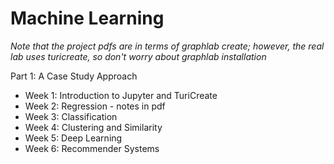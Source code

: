 # Machine Learning 

*Note that the project pdfs are in terms of graphlab create; however, the real lab uses turicreate, so don't worry about graphlab installation*

Part 1: A Case Study Approach <div>
- Week 1: Introduction to Jupyter and TuriCreate<div>
- Week 2: Regression - notes in pdf<div>
- Week 3: Classification <div>
- Week 4: Clustering and Similarity<div>
- Week 5: Deep Learning<div>
- Week 6: Recommender Systems<div>
           
